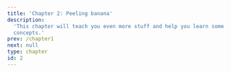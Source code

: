 ```yaml
---
title: 'Chapter 2: Peeling banana'
description:
  'This chapter will teach you even more stuff and help you learn some new
  concepts.'
prev: /chapter1
next: null
type: chapter
id: 2
---
```

